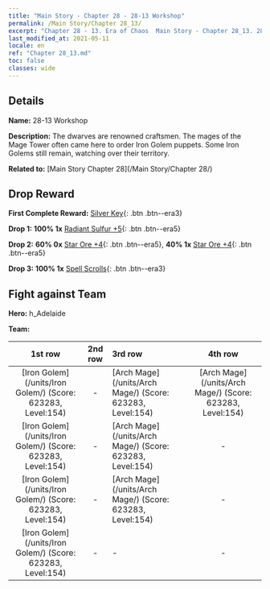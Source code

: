 ```yaml
---
title: "Main Story - Chapter 28 - 28-13 Workshop"
permalink: /Main Story/Chapter 28_13/
excerpt: "Chapter 28 - 13. Era of Chaos  Main Story - Chapter 28_13. 28-13 Workshop"
last_modified_at: 2021-05-11
locale: en
ref: "Chapter 28_13.md"
toc: false
classes: wide
---
```


## Details

 **Name:** 28-13 Workshop

 **Description:** The dwarves are renowned craftsmen. The mages of the Mage Tower often came here to order Iron Golem puppets. Some Iron Golems still remain, watching over their territory.

 **Related to:** [Main Story Chapter 28](/Main Story/Chapter 28/)

## Drop Reward

 **First Complete Reward:** [Silver Key](/Items/con_693/){: .btn .btn--era3}

 **Drop 1:** **100% 1x** [Radiant Sulfur +5](/Items/mat_99/){: .btn .btn--era5}

 **Drop 2:** **60% 0x** [Star Ore +4](/Items/mat_89/){: .btn .btn--era5}, **40% 1x** [Star Ore +4](/Items/mat_89/){: .btn .btn--era5}

 **Drop 3:** **100% 1x** [Spell Scrolls](/Items/con_694/){: .btn .btn--era3}


## Fight against Team
 **Hero:** h_Adelaide

 **Team:**


  | 1st row | 2nd row | 3rd row | 4th row |
  |:----:|:----:|:----|:----:|
  | [Iron Golem](/units/Iron Golem/) (Score: 623283, Level:154)  | - | [Arch Mage](/units/Arch Mage/) (Score: 623283, Level:154)  | [Arch Mage](/units/Arch Mage/) (Score: 623283, Level:154)  |
  | [Iron Golem](/units/Iron Golem/) (Score: 623283, Level:154)  | - | [Arch Mage](/units/Arch Mage/) (Score: 623283, Level:154)  | - |
  | [Iron Golem](/units/Iron Golem/) (Score: 623283, Level:154)  | - | [Arch Mage](/units/Arch Mage/) (Score: 623283, Level:154)  | - |
  | [Iron Golem](/units/Iron Golem/) (Score: 623283, Level:154)  | - | - | - |



